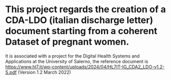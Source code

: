 # This project regards the creation of a CDA-LDO (italian discharge letter) document starting from a coherent Dataset of pregnant women.
It is associated with a project for the Digital Health Systems and Applications at the University of Salerno, the reference document is https://www.hl7.it/wp-content/uploads/2024/04/HL7IT-IG_CDA2_LDO-v1.2-S.pdf (Version 1.2 March 2022)
